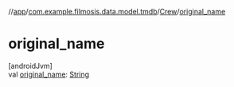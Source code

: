//[app](../../../index.md)/[com.example.filmosis.data.model.tmdb](../index.md)/[Crew](index.md)/[original_name](original_name.md)

# original_name

[androidJvm]\
val [original_name](original_name.md): [String](https://kotlinlang.org/api/latest/jvm/stdlib/kotlin/-string/index.html)
